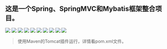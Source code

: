 这是一个Spring、SpringMVC和Mybatis框架整合项目。
---

![](https://img.shields.io/badge/Encoding-UTF8-blue?style=flat-square)
![](https://img.shields.io/badge/Spring-5.2.10.RELEASE-blue?style=flat-square)
![](https://img.shields.io/badge/SpringMVC-5.2.10.RELEASE-blue?style=flat-square)
![](https://img.shields.io/badge/MysqlConnect-8.0.30-blue?style=flat-square)
![](https://img.shields.io/badge/Druid-1.2.15-blue?style=flat-square)
![](https://img.shields.io/badge/Mybatis-3.5.6-blue?style=flat-square)
![](https://img.shields.io/badge/MybatisSpring-1.3.0-blue?style=flat-square)
![](https://img.shields.io/badge/Jackson-2.9.0-blue?style=flat-square)
![](https://img.shields.io/badge/Junit-4.12-orange?style=flat-square)
![](https://img.shields.io/badge/Servlet-3.1.0-orange?style=flat-square)

> 使用Maven的Tomcat插件运行，详情看pom.xml文件。